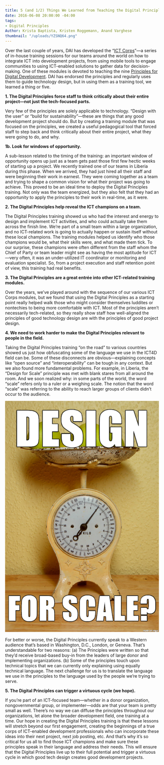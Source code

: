 ```yaml
---
title: 5 (and 1/2) Things We Learned from Teaching the Digital Principles
date: 2016-06-08 20:00:00 -04:00
tags:
- Digital Principles
Author: Krista Baptista, Kristen Roggemann, Anand Varghese
thumbnail: "/uploads/YZSNQ64.png"
---
```


Over the last couple of years, DAI has developed the “[ICT Corps](http://www.ictworks.org/2016/03/30/ict-innovation-corps-teaching-digital-principles-to-non-techie-staff/)”—a series of in-house training sessions for our teams around the world on how to integrate ICT into development projects, from using mobile tools to engage communities to using ICT-enabled solutions to gather data for decision-making. One of these modules is devoted to teaching the nine [Principles for Digital Development](http://digitalprinciples.org/). DAI has endorsed the principles and regularly uses them to guide technology design, but in using them as a training tool, we learned a thing or five. 

<!--more-->

**1. The Digital Principles force staff to think critically about their entire project—not just the tech-focused parts.**

Very few of the principles are solely applicable to technology.  “Design with the user” or “build for sustainability”—these are things that any good development project should do. But by creating a training module that was focused on the principles, we created a useful pedagogical tool that forced staff to step back and think critically about their entire project, what they were going to do, and why. 

**1b. Look for windows of opportunity.**

A sub-lesson related to the timing of the training: an important window of opportunity opens up just as a team gets past those first few hectic weeks of starting up a project. We recently trained one of our teams in Liberia during this phase. When we arrived, they had just hired all their staff and were beginning their work in earnest. They were coming together as a team and trying to shape a common vision for what their project was going to achieve. This proved to be an ideal time to deploy the Digital Principles training. Not only was the team energized, but they also felt that they had an opportunity to apply the principles to their work in real-time, as it were. 

**2. The Digital Principles help reveal the ICT champions on a team.** 

The Digital Principles training showed us who had the interest and energy to design and implement ICT activities, and who could actually take them across the finish line. We’re part of a small team within a large organization, and no ICT-related work is going to actually happen or sustain itself without these local champions. The training modules helped us identify who those champions would be, what their skills were, and what made them tick. To our surprise, these champions were often different from the staff whom the Chief of Party or team leader might see as having the most aptitude for ICT—very often, it was an under-utilized IT coordinator or monitoring and evaluation specialist. So, from a project execution and staff retention point of view, this training had real benefits.  

**3. The Digital Principles are a great entrée into other ICT-related training modules.** 

Over the years, we’ve played around with the sequence of our various ICT Corps modules, but we found that using the Digital Principles as a starting point really helped walk those who might consider themselves luddites or nontechies to being more comfortable with ICT. Most of the principles aren’t necessarily tech-related, so they really show staff how well-aligned the principles of good technology design are with the principles of good project design.  

**4. We need to work harder to make the Digital Principles relevant to people in the field.** 

Taking the Digital Principles training “on the road” to various countries showed us just how obfuscating some of the language we use in the ICT4D field can be. Some of these disconnects are obvious—explaining concepts like “open source” and “interoperability” can be tough in any context. But we also found more fundamental problems. For example, in Liberia, the “Design for Scale” principle was met with blank stares from all around the room. And we soon realized why: in some parts of the world, the word “scale” refers only to a ruler or a weighing scale. The notion that the word “scale” was referring to the ability to reach larger groups of clients didn’t occur to the audience. 

![YZSNQ64.png](/uploads/YZSNQ64.png)

For better or worse, the Digital Principles currently speak to a Western audience that’s based in Washington, D.C., London, or Geneva. That’s understandable for two reasons: (a) The Principles were written so that they’d receive broad-based buy-in from the leaders of large donor and implementing organizations. (b) Some of the principles touch upon technical topics that we can currently only explaining using equally technical language. The next challenge for us is to translate the language we use in the principles to the language used by the people we’re trying to serve. 

**5. The Digital Principles can trigger a virtuous cycle (we hope).**

If you’re part of an ICT-focused team—whether in a donor organization, nongovernmental group, or implementer—odds are that your team is pretty small as well. There’s no way we can diffuse the principles throughout our organizations, let alone the broader development field, one training at a time. Our hope in creating the Digital Principles training is that these lessons will stretch beyond our first engagement, creating the beginnings of a true corps of ICT-enabled development professionals who can incorporate these ideas into their next project, next job posting, etc. And that’s why it’s so critical for us all to find those ICT champions and make sure these principles speak in their language and address their needs. This will ensure that the Digital Principles live up to their full potential and trigger a virtuous cycle in which good tech design creates good development projects. 